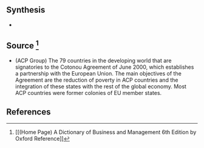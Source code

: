 ## Synthesis
- 
## Source [^1]
- (ACP Group) The 79 countries in the developing world that are signatories to the Cotonou Agreement of June 2000, which establishes a partnership with the European Union. The main objectives of the Agreement are the reduction of poverty in ACP countries and the integration of these states with the rest of the global economy. Most ACP countries were former colonies of EU member states.
## References

[^1]: [[(Home Page) A Dictionary of Business and Management 6th Edition by Oxford Reference]]